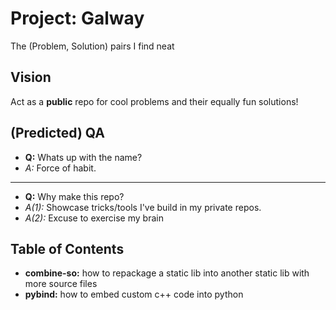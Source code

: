 # Project: Galway
The (Problem, Solution) pairs I find neat

## Vision
Act as a **public** repo for cool problems and their equally fun solutions!

## (Predicted) QA
* **Q:** Whats up with the name?
* *A:* Force of habit.

---

* **Q:** Why make this repo?
* *A(1):* Showcase tricks/tools I've build in my private repos.
* *A(2):* Excuse to exercise my brain

## Table of Contents
- **combine-so:** how to repackage a static lib into another static lib with more source files
- **pybind:** how to embed custom c++ code into python
